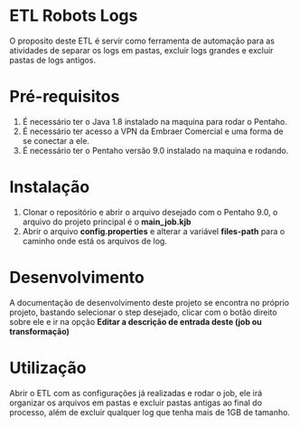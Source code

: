 
# ETL Robots Logs
O proposito deste ETL é servir como ferramenta de automação para as atividades de separar os logs em pastas, excluir logs grandes e excluir pastas de logs antigos.

# Pré-requisitos
1. É necessário ter o Java 1.8 instalado na maquina para rodar o Pentaho.
2. É necessário ter acesso a VPN da Embraer Comercial e uma forma de se conectar a ele.
3. É necessário ter o Pentaho versão 9.0 instalado na maquina e rodando.

# Instalação
1. Clonar o repositório e abrir o arquivo desejado com o Pentaho 9.0, o arquivo do projeto principal é o **main_job.kjb**
2. Abrir o arquivo **config.properties** e alterar a variável **files-path** para o caminho onde está os arquivos de log.

# Desenvolvimento
A documentação de desenvolvimento deste projeto se encontra no próprio projeto, bastando selecionar o step desejado, clicar com o botão direito sobre ele e ir na opção **Editar a descrição de entrada deste (job ou transformação)**

# Utilização
Abrir o ETL com as configurações já realizadas e rodar o job, ele irá organizar os arquivos em pastas e excluir pastas antigas ao final do processo, além de excluir qualquer log que tenha mais de 1GB de tamanho.
